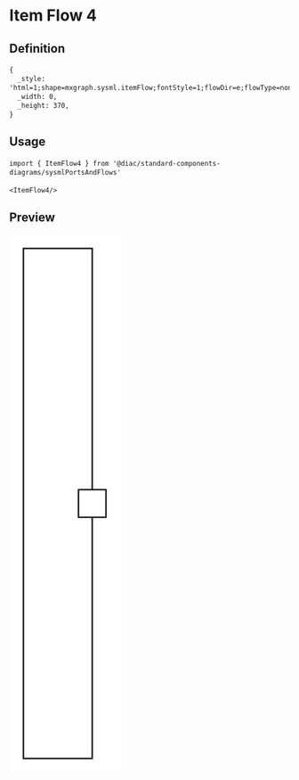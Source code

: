 # Item Flow 4

## Definition

```
{
  _style: 'html=1;shape=mxgraph.sysml.itemFlow;fontStyle=1;flowDir=e;flowType=none;spacingRight=20;whiteSpace=wrap;align=center;',
  _width: 0,
  _height: 370,
}
```

## Usage

```
import { ItemFlow4 } from '@diac/standard-components-diagrams/sysmlPortsAndFlows'

<ItemFlow4/>
```

## Preview

<img src="./item-flow-4.png" width="200"/>
